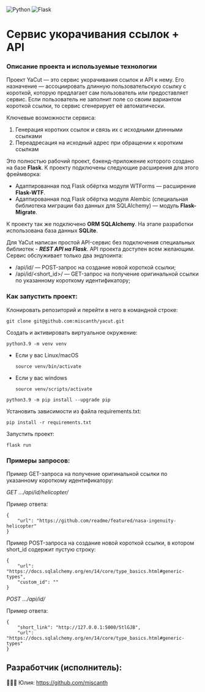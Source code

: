 ![Python](https://img.shields.io/badge/python-3670A0?style=for-the-badge&logo=python&logoColor=ffdd54)  ![Flask](https://img.shields.io/badge/flask-%23000.svg?style=for-the-badge&logo=flask&logoColor=white)


# Сервис укорачивания ссылок + API


### Описание проекта и используемые технологии

Проект YaCut — это сервис укорачивания ссылок и API к нему.
Его назначение — ассоциировать длинную пользовательскую ссылку с короткой, которую предлагает сам пользователь или предоставляет сервис.
Если пользователь не заполнит поле со своим вариантом короткой ссылки, то сервис сгенерирует её автоматически.

Ключевые возможности сервиса:

1) Генерация коротких ссылок и связь их с исходными длинными ссылками
2) Переадресация на исходный адрес при обращении к коротким ссылкам

Это полностью рабочий проект, бэкенд-приложение которого создано на базе **Flask**.
К проекту подключены следующие расширения для этого фреймворка:
* Адаптированная под Flask обёртка модуля WTForms — расширение **Flask-WTF**.
* Адаптированная под Flask обёртка модуля Alembic (специальная библиотека миграции баз данных для SQLAlchemy) — модуль **Flask-Migrate**.

К проекту так же подключено **ORM SQLAlchemy**. На этапе разработки использована база данных **SQLite**.

Для YaCut написан простой API-сервис без подключения специальных библиотек - ***REST API на Flask***.
API проекта доступен всем желающим. Сервис обслуживает только два эндпоинта:
* /api/id/ — POST-запрос на создание новой короткой ссылки;
* /api/id/<short_id>/ — GET-запрос на получение оригинальной ссылки по указанному короткому идентификатору;

### Как запустить проект:
Клонировать репозиторий и перейти в него в командной строке: 
```
git clone git@github.com:miscanth/yacut.git
```
Cоздать и активировать виртуальное окружение: 
```
python3.9 -m venv venv 
```
* Если у вас Linux/macOS 

    ```
    source venv/bin/activate
    ```
* Если у вас windows 
 
    ```
    source venv/scripts/activate 
    ```
```
python3.9 -m pip install --upgrade pip
```
Установить зависимости из файла requirements.txt:
```
pip install -r requirements.txt
```
Запустить проект:

```
flask run
```

### Примеры запросов:

Пример GET-запроса на получение оригинальной ссылки по указанному короткому идентификатору:

*GET .../api/id/helicopter/*

Пример ответа:
```
{
    "url": "https://github.com/readme/featured/nasa-ingenuity-helicopter"
}
```
Пример POST-запроса на создание новой короткой ссылки, в котором short_id содержит пустую строку:
```
{
    "url": "https://docs.sqlalchemy.org/en/14/core/type_basics.html#generic-types",
    "custom_id": ""
}
```

*POST .../api/id/*

Пример ответа:
```
{
    "short_link": "http://127.0.0.1:5000/StlGJB",
    "url": "https://docs.sqlalchemy.org/en/14/core/type_basics.html#generic-types"
}
```


## Разработчик (исполнитель):
👩🏼‍💻 Юлия: https://github.com/miscanth